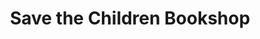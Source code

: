 ---
title: "Save the Children Bookshop"
url: /haltwhistle/save-the-children-bookshop/
shop: charity
---